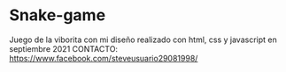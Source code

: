 # Snake-game
Juego de la viborita con mi diseño
realizado con html, css y javascript en septiembre 2021
CONTACTO: https://www.facebook.com/steveusuario29081998/
